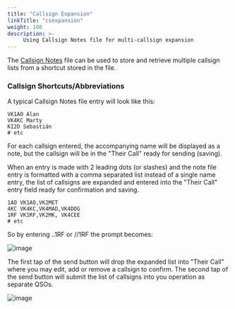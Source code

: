 ```yaml
---
title: "Callsign Expansion"
linkTitle: "csexpansion"
weight: 100
description: >-
     Using Callsign Notes file for multi-callsign expansion
---
```

The [Callsign Notes](../callsign-notes/) file can be used to store and retrieve multiple callsign lists from a shortcut stored in the file.

### Callsign Shortcuts/Abbreviations

A typical Callsign Notes file entry will look like this:
```
VK1AO Alan
VK4KC Marty
KI2D Sebastián
# etc
```
For each callsign entered, the accompanying name will be displayed as a note, but the callsign will be in the "Their Call" ready for sending (saving).

When an entry is made with 2 leading dots (or slashes) and the note file entry is formatted with a comma separated list instead of a single name entry, the list of callsigns are expanded and entered into the "Their Call" entry field ready for confirmation and saving.
```
1AO VK1AO,VK2MET
4KC VK4KC,VK4MAD,VK4DOG
1RF VK1RF,VK2MK, VK4CEE
# etc
```
So by entering ..1RF or //1RF the prompt becomes:

![image](https://github.com/user-attachments/assets/f7cd2135-b503-47e7-9262-5f54a0de890a)

The first tap of the send button will drop the expanded list into "Their Call" where you may edit, add or remove a callsign to confirm.
The second tap of the send button will submit the list of callsigns into you operation as separate QSOs.

![image](https://github.com/user-attachments/assets/e6924642-ed85-4c69-a002-65f3278d9239)

